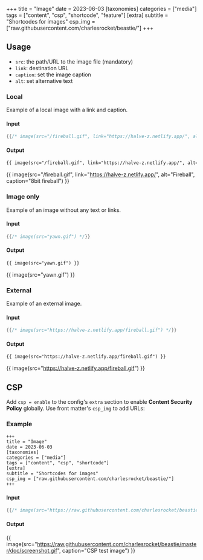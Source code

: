 +++
title = "Image"
date = 2023-06-03
[taxonomies]
categories = ["media"]
tags = ["content", "csp", "shortcode", "feature"]
[extra]
subtitle = "Shortcodes for images"
csp_img = ["raw.githubusercontent.com/charlesrocket/beastie/"]
+++

## Usage

- `src`: the path/URL to the image file (mandatory)
- `link`: destination URL
- `caption`: set the image caption
- `alt`: set alternative text

### Local

Example of a local image with a link and caption.

#### Input

```rs
{{/* image(src="/fireball.gif", link="https://halve-z.netlify.app/", alt="Fireball", caption="8bit fireball") */}}
```

#### Output

```html
{{ image(src="/fireball.gif", link="https://halve-z.netlify.app/", alt="Fireball", caption="8bit fireball") }}
```

{{ image(src="/fireball.gif", link="https://halve-z.netlify.app/", alt="Fireball", caption="8bit fireball") }}

### Image only

Example of an image without any text or links.

#### Input

```rs
{{/* image(src="yawn.gif") */}}
```

#### Output

```html
{{ image(src="yawn.gif") }}
```

{{ image(src="yawn.gif") }}

### External

Example of an external image.

#### Input

```rs
{{/* image(src="https://halve-z.netlify.app/fireball.gif") */}}
```

#### Output

```html
{{ image(src="https://halve-z.netlify.app/fireball.gif") }}
```

{{ image(src="https://halve-z.netlify.app/fireball.gif") }}

## CSP

Add `csp = enable` to the config's `extra` section to enable **Content Security Policy** globally. Use front matter's `csp_img` to add URLs:

### Example

```
+++
title = "Image"
date = 2023-06-03
[taxonomies]
categories = ["media"]
tags = ["content", "csp", "shortcode"]
[extra]
subtitle = "Shortcodes for images"
csp_img = ["raw.githubusercontent.com/charlesrocket/beastie/"]
+++
```

#### Input

```rs
{{/* image(src="https://raw.githubusercontent.com/charlesrocket/beastie/master/doc/screenshot.gif", caption="CSP test image") */}}
```

#### Output

{{ image(src="https://raw.githubusercontent.com/charlesrocket/beastie/master/doc/screenshot.gif", caption="CSP test image") }}
